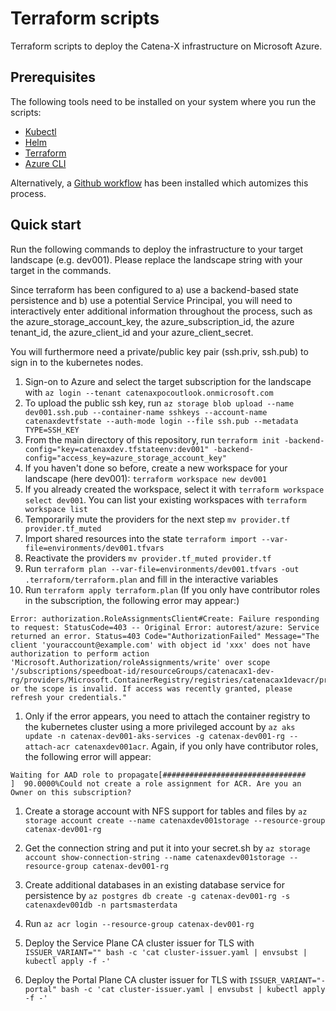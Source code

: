 # Terraform scripts

Terraform scripts to deploy the Catena-X infrastructure on Microsoft Azure.

## Prerequisites

The following tools need to be installed on your system where you run the scripts:
- [Kubectl](https://kubernetes.io/docs/tasks/tools/)
- [Helm](https://helm.sh/docs/intro/install/)
- [Terraform](https://learn.hashicorp.com/tutorials/terraform/install-cli)
- [Azure CLI](https://docs.microsoft.com/en-us/cli/azure/install-azure-cli)

Alternatively, a [Github workflow](../../.github/workflows.terraform.yml) has been installed which automizes this process.
  
## Quick start

Run the following commands to deploy the infrastructure to your target landscape (e.g. dev001). Please replace the landscape string with your target in the commands. 

Since terraform has been configured to a) use a backend-based state persistence and b) use a potential Service Principal, you will need to interactively enter additional information throughout the process, such as the azure_storage_account_key, the azure_subscription_id, the azure tenant_id, the azure_client_id and your azure_client_secret. 

You will furthermore need a private/public key pair (ssh.priv, ssh.pub) to sign in to the kubernetes nodes.

1. Sign-on to Azure and select the target subscription for the landscape with `az login --tenant catenaxpocoutlook.onmicrosoft.com`
1. To upload the public ssh key, run `az storage blob upload --name dev001.ssh.pub --container-name sshkeys --account-name catenaxdevtfstate --auth-mode login --file ssh.pub --metadata TYPE=SSH_KEY`
1. From the main directory of this repository, run `terraform init -backend-config="key=catenaxdev.tfstateenv:dev001" -backend-config="access_key=azure_storage_account_key"`
1. If you haven't done so before, create a new workspace for your landscape (here dev001): `terraform workspace new dev001`
1. If you already created the workspace, select it with `terraform workspace select dev001`. You can list your existing workspaces with `terraform workspace list`
1. Temporarily mute the providers for the next step `mv provider.tf provider.tf_muted`
1. Import shared resources into the state `terraform import --var-file=environments/dev001.tfvars`
1. Reactivate the providers `mv provider.tf_muted provider.tf`
1. Run `terraform plan --var-file=environments/dev001.tfvars -out .terraform/terraform.plan` and fill in the interactive variables 
1. Run `terraform apply terraform.plan` (If you only have contributor roles in the subscription, the following error may appear:)

```
Error: authorization.RoleAssignmentsClient#Create: Failure responding to request: StatusCode=403 -- Original Error: autorest/azure: Service returned an error. Status=403 Code="AuthorizationFailed" Message="The client 'youraccount@example.com' with object id 'xxx' does not have authorization to perform action 'Microsoft.Authorization/roleAssignments/write' over scope '/subscriptions/speedboat-id/resourceGroups/catenacax1-dev-rg/providers/Microsoft.ContainerRegistry/registries/catenacax1devacr/providers/Microsoft.Authorization/roleAssignments/roleId' or the scope is invalid. If access was recently granted, please refresh your credentials."
```

1. Only if the error appears, you need to attach the container registry to the kubernetes cluster using a more privileged account by `az aks update -n catenax-dev001-aks-services -g catenax-dev001-rg --attach-acr catenaxdev001acr`. Again, if you only have contributor roles, the following error will appear:

```
Waiting for AAD role to propagate[################################    ]  90.0000%Could not create a role assignment for ACR. Are you an Owner on this subscription?
```

1. Create a storage account with NFS support for tables and files by `az storage account create --name catenaxdev001storage --resource-group catenax-dev001-rg`
1. Get the connection string and put it into your secret.sh by `az storage account show-connection-string --name catenaxdev001storage --resource-group catenax-dev001-rg`
1. Create additional databases in an existing database service for persistence by `az postgres db create -g catenax-dev001-rg -s catenaxdev001db -n partsmasterdata` 
1. Run `az acr login --resource-group catenax-dev001-rg`

1. Deploy the Service Plane CA cluster issuer for TLS with `ISSUER_VARIANT="" bash -c 'cat cluster-issuer.yaml | envsubst | kubectl apply -f -'`
1. Deploy the Portal Plane CA cluster issuer for TLS with `ISSUER_VARIANT="-portal" bash -c 'cat cluster-issuer.yaml | envsubst | kubectl apply -f -'`
